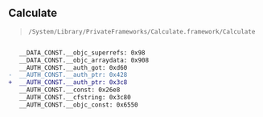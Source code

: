 ## Calculate

> `/System/Library/PrivateFrameworks/Calculate.framework/Calculate`

```diff

   __DATA_CONST.__objc_superrefs: 0x98
   __DATA_CONST.__objc_arraydata: 0x908
   __AUTH_CONST.__auth_got: 0xd60
-  __AUTH_CONST.__auth_ptr: 0x428
+  __AUTH_CONST.__auth_ptr: 0x3c8
   __AUTH_CONST.__const: 0x26e8
   __AUTH_CONST.__cfstring: 0x3c80
   __AUTH_CONST.__objc_const: 0x6550

```
